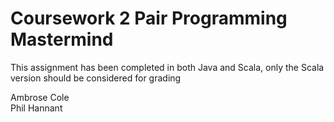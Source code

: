 # Coursework 2 Pair Programming Mastermind  


This assignment has been completed in both Java and Scala, only the Scala version should be considered for grading

Ambrose Cole  
Phil Hannant
